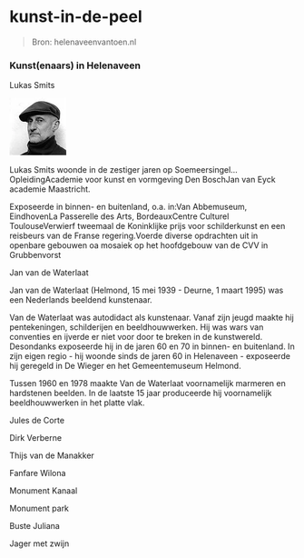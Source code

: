 # kunst-in-de-peel

> Bron: helenaveenvantoen.nl

### Kunst(enaars) in Helenaveen

Lukas Smits

![](images/kunst-in-de-peel/lukasportretklein.jpg)

Lukas Smits woonde in de zestiger jaren op Soemeersingel…OpleidingAcademie voor kunst en vormgeving Den BoschJan van Eyck academie Maastricht.

Exposeerde in binnen- en buitenland, o.a. in:Van Abbemuseum, EindhovenLa Passerelle des Arts, BordeauxCentre Culturel ToulouseVerwierf tweemaal de Koninklijke prijs voor schilderkunst en een reisbeurs van de Franse regering.Voerde diverse opdrachten uit in openbare gebouwen oa mosaiek op het hoofdgebouw van de CVV in Grubbenvorst

Jan van de Waterlaat

Jan van de Waterlaat (Helmond, 15 mei 1939 - Deurne, 1 maart 1995) was een Nederlands beeldend kunstenaar.

Van de Waterlaat was autodidact als kunstenaar. Vanaf zijn jeugd maakte hij pentekeningen, schilderijen en beeldhouwwerken. Hij was wars van conventies en ijverde er niet voor door te breken in de kunstwereld. Desondanks exposeerde hij in de jaren 60 en 70 in binnen- en buitenland. In zijn eigen regio - hij woonde sinds de jaren 60 in Helenaveen - exposeerde hij geregeld in De Wieger en het Gemeentemuseum Helmond.

Tussen 1960 en 1978 maakte Van de Waterlaat voornamelijk marmeren en hardstenen beelden. In de laatste 15 jaar produceerde hij voornamelijk beeldhouwwerken in het platte vlak.

Jules de Corte

Dirk Verberne

Thijs van de Manakker

Fanfare Wilona

Monument Kanaal

Monument park

Buste Juliana

Jager met zwijn
